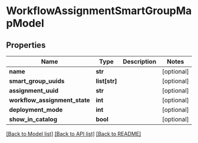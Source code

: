 # WorkflowAssignmentSmartGroupMapModel

## Properties
Name | Type | Description | Notes
------------ | ------------- | ------------- | -------------
**name** | **str** |  | [optional] 
**smart_group_uuids** | **list[str]** |  | [optional] 
**assignment_uuid** | **str** |  | [optional] 
**workflow_assignment_state** | **int** |  | [optional] 
**deployment_mode** | **int** |  | [optional] 
**show_in_catalog** | **bool** |  | [optional] 

[[Back to Model list]](../README.md#documentation-for-models) [[Back to API list]](../README.md#documentation-for-api-endpoints) [[Back to README]](../README.md)


